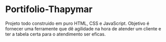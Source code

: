 # Portifolio-Thapymar
Projeto todo construido em puro HTML, CSS e JavaScript. 
Objetivo é fornecer uma ferramente que dê agilidade na hora de atender um cliente e ter a tabela certa para o atendimento ser eficas.
